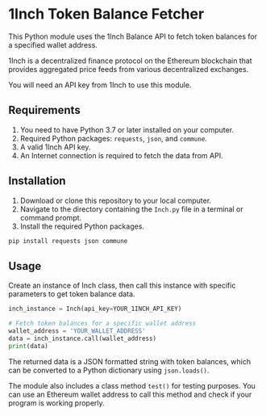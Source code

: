 # 1Inch Token Balance Fetcher

This Python module uses the 1Inch Balance API to fetch token balances for a specified wallet address. 

1Inch is a decentralized finance protocol on the Ethereum blockchain that provides aggregated price feeds from various decentralized exchanges. 

You will need an API key from 1Inch to use this module.  

## Requirements

1. You need to have Python 3.7 or later installed on your computer.
2. Required Python packages: `requests`, `json`, and `commune`.
3. A valid 1Inch API key.
4. An Internet connection is required to fetch the data from API.

## Installation

1. Download or clone this repository to your local computer.
2. Navigate to the directory containing the `Inch.py` file in a terminal or command prompt.
3. Install the required Python packages.

```bash
pip install requests json commune
```

## Usage

Create an instance of Inch class, then call this instance with specific parameters to get token balance data.

```python
inch_instance = Inch(api_key=YOUR_1INCH_API_KEY)

# Fetch token balances for a specific wallet address
wallet_address = 'YOUR_WALLET_ADDRESS'
data = inch_instance.call(wallet_address)
print(data)
```

The returned data is a JSON formatted string with token balances, which can be converted to a Python dictionary using `json.loads()`.

The module also includes a class method `test()` for testing purposes. You can use an Ethereum wallet address to call this method and check if your program is working properly.

